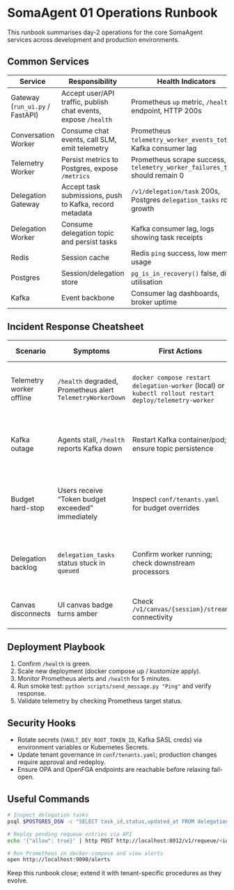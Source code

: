 # SomaAgent 01 Operations Runbook

This runbook summarises day-2 operations for the core SomaAgent services across development and production environments.

## Common Services

| Service | Responsibility | Health Indicators |
|---------|----------------|-------------------|
| Gateway (`run_ui.py` / FastAPI) | Accept user/API traffic, publish chat events, expose `/health` | Prometheus `up` metric, `/health` endpoint, HTTP 200s |
| Conversation Worker | Consume chat events, call SLM, emit telemetry | Prometheus `telemetry_worker_events_total`, Kafka consumer lag |
| Telemetry Worker | Persist metrics to Postgres, expose `/metrics` | Prometheus scrape success, `telemetry_worker_failures_total` should remain 0 |
| Delegation Gateway | Accept task submissions, push to Kafka, record metadata | `/v1/delegation/task` 200s, Postgres `delegation_tasks` row growth |
| Delegation Worker | Consume delegation topic and persist tasks | Kafka consumer lag, logs showing task receipts |
| Redis | Session cache | Redis `ping` success, low memory usage |
| Postgres | Session/delegation store | `pg_is_in_recovery()` false, disk utilisation |
| Kafka | Event backbone | Consumer lag dashboards, broker uptime |

## Incident Response Cheatsheet

| Scenario | Symptoms | First Actions | Follow-up |
|----------|----------|--------------|-----------|
| Telemetry worker offline | `/health` degraded, Prometheus alert `TelemetryWorkerDown` | `docker compose restart delegation-worker` (local) or `kubectl rollout restart deploy/telemetry-worker` | Review worker logs, ensure Postgres reachable |
| Kafka outage | Agents stall, `/health` reports Kafka down | Restart Kafka container/pod; ensure topic persistence | Replay missed events once broker stable |
| Budget hard-stop | Users receive “Token budget exceeded” immediately | Inspect `conf/tenants.yaml` for budget overrides | Adjust limits and redeploy, confirm Redis counters reset |
| Delegation backlog | `delegation_tasks` status stuck in `queued` | Confirm worker running; check downstream processors | Manually replay tasks via `UPDATE` or re-enqueue |
| Canvas disconnects | UI canvas badge turns amber | Check `/v1/canvas/{session}/stream` connectivity | Restart canvas service, refresh UI |

## Deployment Playbook

1. Confirm `/health` is green.
2. Scale new deployment (docker compose up / kustomize apply).
3. Monitor Prometheus alerts and `/health` for 5 minutes.
4. Run smoke test: `python scripts/send_message.py "Ping"` and verify response.
5. Validate telemetry by checking Prometheus target status.

## Security Hooks

- Rotate secrets (`VAULT_DEV_ROOT_TOKEN_ID`, Kafka SASL creds) via environment variables or Kubernetes Secrets.
- Update tenant governance in `conf/tenants.yaml`; production changes require approval and redeploy.
- Ensure OPA and OpenFGA endpoints are reachable before relaxing fail-open.

## Useful Commands

```bash
# Inspect delegation tasks
psql $POSTGRES_DSN -c "SELECT task_id,status,updated_at FROM delegation_tasks ORDER BY updated_at DESC LIMIT 10;"

# Replay pending requeue entries via API
echo '{"allow": true}' | http POST http://localhost:8012/v1/requeue/<id>/resolve

# Run Prometheus in docker-compose and view alerts
open http://localhost:9090/alerts
```

Keep this runbook close; extend it with tenant-specific procedures as they evolve.
